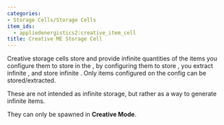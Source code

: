 ```yaml
---
categories:
- Storage Cells/Storage Cells
item_ids:
  - appliedenergistics2:creative_item_cell
title: Creative ME Storage Cell
---
```


Creative storage cells store and provide infinite quantities of the items you
configure them to store in the <ItemLink
id="appliedenergistics2:cell_workbench"/>, by configuring them to
store <ItemLink id="minecraft:iron_ingot"/>, you extract infinite
<ItemLink id="minecraft:iron_ingot"/>, and store infinite <ItemLink
id="minecraft:iron_ingot"/>. Only items configured on the config can
be stored/extracted.

These are not intended as infinite storage, but rather as a way to generate
infinite items.

They can only be spawned in **Creative Mode**.
